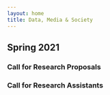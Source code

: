 ```yaml
---
layout: home
title: Data, Media & Society
---
```


## Spring 2021

### Call for Research Proposals

### Call for Research Assistants
